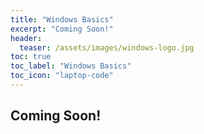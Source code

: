 ```yaml
---
title: "Windows Basics"
excerpt: "Coming Soon!"
header:
  teaser: /assets/images/windows-logo.jpg
toc: true
toc_label: "Windows Basics"
toc_icon: "laptop-code"
---
```


## Coming Soon!